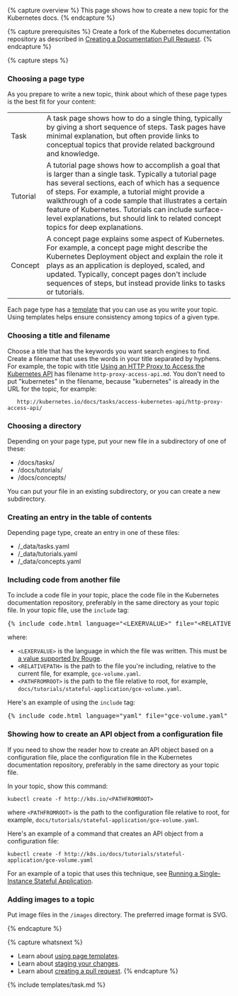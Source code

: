 ---
---

{% capture overview %}
This page shows how to create a new topic for the Kubernetes docs.
{% endcapture %}

{% capture prerequisites %}
Create a fork of the Kubernetes documentation repository as described in
[Creating a Documentation Pull Request](/docs/contribute/create-pull-request/).
{% endcapture %}

{% capture steps %}

### Choosing a page type

As you prepare to write a new topic, think about which of these page types
is the best fit for your content:

<table>

  <tr>
    <td>Task</td>
    <td>A task page shows how to do a single thing, typically by giving a short sequence of steps. Task pages have minimal explanation, but often provide links to conceptual topics that provide related background and knowledge.</td>
  </tr>

  <tr>
    <td>Tutorial</td>
    <td>A tutorial page shows how to accomplish a goal that is larger than a single task. Typically a tutorial page has several sections, each of which has a sequence of steps. For example, a tutorial might provide a walkthrough of a code sample that illustrates a certain feature of Kubernetes. Tutorials can include surface-level explanations, but should link to related concept topics for deep explanations.</td>
  </tr>

  <tr>
    <td>Concept</td>
    <td>A concept page explains some aspect of Kubernetes. For example, a concept page might describe the Kubernetes Deployment object and explain the role it plays as an application is deployed, scaled, and updated. Typically, concept pages don't include sequences of steps, but instead provide links to tasks or tutorials.</td>
  </tr>

</table>

Each page type has a
[template](/docs/contribute/page-templates/)
that you can use as you write your topic.
Using templates helps ensure consistency among topics of a given type.

### Choosing a title and filename

Choose a title that has the keywords you want search engines to find.
Create a filename that uses the words in your title separated by hyphens.
For example, the topic with title
[Using an HTTP Proxy to Access the Kubernetes API](/docs/tasks/access-kubernetes-api/http-proxy-access-api/)
has filename `http-proxy-access-api.md`. You don't need to put
"kubernetes" in the filename, because "kubernetes" is already in the
URL for the topic, for example:

       http://kubernetes.io/docs/tasks/access-kubernetes-api/http-proxy-access-api/

### Choosing a directory

Depending on your page type, put your new file in a subdirectory of one of these:

* /docs/tasks/
* /docs/tutorials/
* /docs/concepts/

You can put your file in an existing subdirectory, or you can create a new
subdirectory.

### Creating an entry in the table of contents

Depending page type, create an entry in one of these files:

* /_data/tasks.yaml
* /_data/tutorials.yaml
* /_data/concepts.yaml

### Including code from another file

To include a code file in your topic, place the code file in the Kubernetes
documentation repository, preferably in the same directory as your topic
file. In your topic file, use the `include` tag:

<pre>&#123;% include code.html language="&lt;LEXERVALUE&gt;" file="&lt;RELATIVEPATH&gt;" ghlink="/&lt;PATHFROMROOT&gt;" %&#125;</pre>

where:

* `<LEXERVALUE>` is the language in which the file was written. This must be
[a value supported by Rouge](https://github.com/jneen/rouge/wiki/list-of-supported-languages-and-lexers).
* `<RELATIVEPATH>` is the path to the file you're including, relative to the current file, for example, `gce-volume.yaml`.
* `<PATHFROMROOT>` is the path to the file relative to root, for example, `docs/tutorials/stateful-application/gce-volume.yaml`.

Here's an example of using the `include` tag:

<pre>&#123;% include code.html language="yaml" file="gce-volume.yaml" ghlink="/docs/tutorials/stateful-application/gce-volume.yaml" %&#125;</pre>

### Showing how to create an API object from a configuration file

If you need to show the reader how to create an API object based on a
configuration file, place the configuration file in the Kubernetes documentation
repository, preferably in the same directory as your topic file.

In your topic, show this command:

    kubectl create -f http://k8s.io/<PATHFROMROOT>

where `<PATHFROMROOT>` is the path to the configuration file relative to root,
for example, `docs/tutorials/stateful-application/gce-volume.yaml`.

Here's an example of a command that creates an API object from a configuration file:

    kubectl create -f http://k8s.io/docs/tutorials/stateful-application/gce-volume.yaml

For an example of a topic that uses this technique, see
[Running a Single-Instance Stateful Application](/docs/tutorials/stateful-application/run-stateful-application/).

### Adding images to a topic

Put image files in the `/images` directory. The preferred
image format is SVG.

{% endcapture %}

{% capture whatsnext %}
* Learn about [using page templates](/docs/contribute/page-templates/).
* Learn about [staging your changes](/docs/contribute/stage-documentation-changes).
* Learn about [creating a pull request](/docs/contribute/create-pull-request/).
{% endcapture %}

{% include templates/task.md %}

